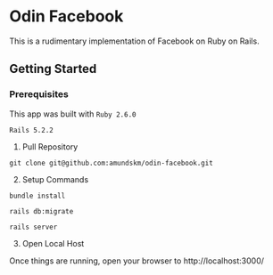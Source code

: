 # Odin Facebook

This is a rudimentary implementation of Facebook on Ruby on Rails.

## Getting Started

### Prerequisites
This app was built with
`Ruby 2.6.0`

`Rails 5.2.2`

1. Pull Repository

`git clone git@github.com:amundskm/odin-facebook.git`

2. Setup Commands

`bundle install`

`rails db:migrate`

`rails server`

3. Open Local Host

Once things are running, open your browser to http://localhost:3000/
